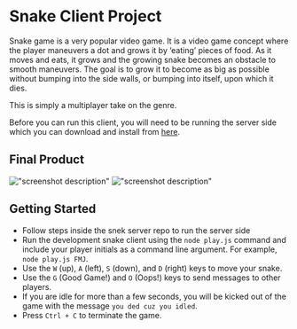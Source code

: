 # Snake Client Project

Snake game is a very popular video game. It is a video game concept where the player maneuvers a dot and grows it by ‘eating’ pieces of food. As it moves and eats, it grows and the growing snake becomes an obstacle to smooth maneuvers. The goal is to grow it to become as big as possible without bumping into the side walls, or bumping into itself, upon which it dies.

This is simply a multiplayer take on the genre.

Before you can run this client, you will need to be running the server side which you can download and install from [here](https://github.com/lighthouse-labs/snek-multiplayer). 

## Final Product

!["screenshot description"](#)
!["screenshot description"](#)


## Getting Started

- Follow steps inside the snek server repo to run the server side
- Run the development snake client using the `node play.js` command and include your player initials as a command line argument. For example, `node play.js FMJ`.
- Use the `W` (up), `A` (left), `S` (down), and `D` (right) keys to move your snake.
- Use the `G` (Good Game!) and `O` (Oops!) keys to send messages to other players.
- If you are idle for more than a few seconds, you will be kicked out of the game with the message `you ded cuz you idled`.
- Press `Ctrl + C` to terminate the game.